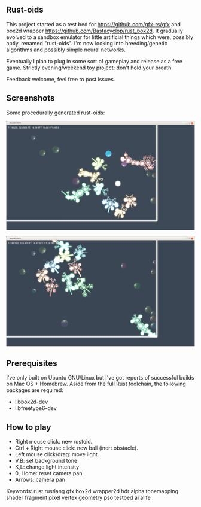 ## Rust-oids

This project started as a test bed for https://github.com/gfx-rs/gfx and box2d wrapper https://github.com/Bastacyclop/rust_box2d. It gradually evolved to a sandbox emulator for little artificial things which were, possibly aptly, renamed "rust-oids". I'm now looking into breeding/genetic algorithms and possibly simple neural networks.

Eventually I plan to plug in some sort of gameplay and release as a free game. Strictly evening/weekend toy project: don't hold your breath.

Feedback welcome, feel free to post issues.

## Screenshots

Some procedurally generated rust-oids:

![screenshot](img/screenshot_005.png)

![screenshot](img/screenshot_006.png)

## Prerequisites

I've only built on Ubuntu GNU/Linux but I've got reports of successful builds on Mac OS + Homebrew. Aside from the full Rust toolchain, the following packages are required:

- libbox2d-dev
- libfreetype6-dev

## How to play

- Right mouse click: new rustoid.
- Ctrl + Right mouse click: new ball (inert obstacle).
- Left mouse click/drag: move light.
- V,B: set background tone
- K,L: change light intensity
- 0, Home: reset camera pan
- Arrows: camera pan

Keywords: rust rustlang gfx box2d wrapper2d hdr alpha tonemapping shader fragment pixel vertex geometry pso testbed ai alife

